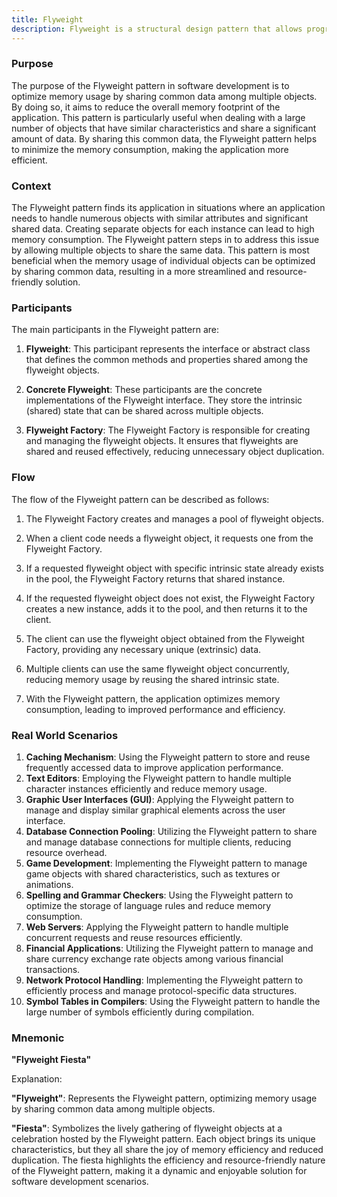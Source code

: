 ```yaml
---
title: Flyweight
description: Flyweight is a structural design pattern that allows programs to support vast quantities of objects by keeping their memory consumption low.
---
```


### Purpose

The purpose of the Flyweight pattern in software development is to optimize memory usage by sharing common data among multiple objects. By doing so, it aims to reduce the overall memory footprint of the application. This pattern is particularly useful when dealing with a large number of objects that have similar characteristics and share a significant amount of data. By sharing this common data, the Flyweight pattern helps to minimize the memory consumption, making the application more efficient.

### Context

The Flyweight pattern finds its application in situations where an application needs to handle numerous objects with similar attributes and significant shared data. Creating separate objects for each instance can lead to high memory consumption. The Flyweight pattern steps in to address this issue by allowing multiple objects to share the same data. This pattern is most beneficial when the memory usage of individual objects can be optimized by sharing common data, resulting in a more streamlined and resource-friendly solution.

### Participants

The main participants in the Flyweight pattern are:

1. **Flyweight**: This participant represents the interface or abstract class that defines the common methods and properties shared among the flyweight objects.

2. **Concrete Flyweight**: These participants are the concrete implementations of the Flyweight interface. They store the intrinsic (shared) state that can be shared across multiple objects.

3. **Flyweight Factory**: The Flyweight Factory is responsible for creating and managing the flyweight objects. It ensures that flyweights are shared and reused effectively, reducing unnecessary object duplication.

### Flow

The flow of the Flyweight pattern can be described as follows:

1. The Flyweight Factory creates and manages a pool of flyweight objects.

2. When a client code needs a flyweight object, it requests one from the Flyweight Factory.

3. If a requested flyweight object with specific intrinsic state already exists in the pool, the Flyweight Factory returns that shared instance.

4. If the requested flyweight object does not exist, the Flyweight Factory creates a new instance, adds it to the pool, and then returns it to the client.

5. The client can use the flyweight object obtained from the Flyweight Factory, providing any necessary unique (extrinsic) data.

6. Multiple clients can use the same flyweight object concurrently, reducing memory usage by reusing the shared intrinsic state.

7. With the Flyweight pattern, the application optimizes memory consumption, leading to improved performance and efficiency.

### Real World Scenarios

1. **Caching Mechanism**: Using the Flyweight pattern to store and reuse frequently accessed data to improve application performance.
2. **Text Editors**: Employing the Flyweight pattern to handle multiple character instances efficiently and reduce memory usage.
3. **Graphic User Interfaces (GUI)**: Applying the Flyweight pattern to manage and display similar graphical elements across the user interface.
4. **Database Connection Pooling**: Utilizing the Flyweight pattern to share and manage database connections for multiple clients, reducing resource overhead.
5. **Game Development**: Implementing the Flyweight pattern to manage game objects with shared characteristics, such as textures or animations.
6. **Spelling and Grammar Checkers**: Using the Flyweight pattern to optimize the storage of language rules and reduce memory consumption.
7. **Web Servers**: Applying the Flyweight pattern to handle multiple concurrent requests and reuse resources efficiently.
8. **Financial Applications**: Utilizing the Flyweight pattern to manage and share currency exchange rate objects among various financial transactions.
9. **Network Protocol Handling**: Implementing the Flyweight pattern to efficiently process and manage protocol-specific data structures.
10. **Symbol Tables in Compilers**: Using the Flyweight pattern to handle the large number of symbols efficiently during compilation.

### Mnemonic

**"Flyweight Fiesta"**

Explanation:

**"Flyweight"**: Represents the Flyweight pattern, optimizing memory usage by sharing common data among multiple objects.

**"Fiesta"**: Symbolizes the lively gathering of flyweight objects at a celebration hosted by the Flyweight pattern. Each object brings its unique characteristics, but they all share the joy of memory efficiency and reduced duplication. The fiesta highlights the efficiency and resource-friendly nature of the Flyweight pattern, making it a dynamic and enjoyable solution for software development scenarios.